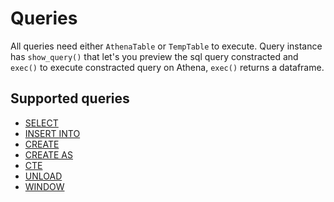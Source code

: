 # Queries

All queries need either `AthenaTable` or `TempTable` to execute. Query 
instance has `show_query()` that let's you preview the sql query constracted 
and `exec()` to execute constracted query on Athena, `exec()` returns a dataframe.

## Supported queries

* [SELECT](select/)
* [INSERT INTO](insert_into/)
* [CREATE](create/)
* [CREATE AS](create_as/)
* [CTE](cte/)
* [UNLOAD](unload/)
* [WINDOW](window/)